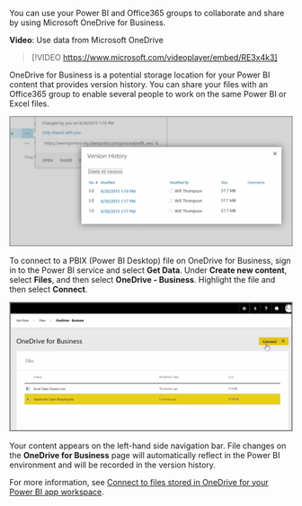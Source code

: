 You can use your Power BI and Office365 groups to collaborate and share by using Microsoft OneDrive for Business.

**Video**: Use data from Microsoft OneDrive
> [!VIDEO https://www.microsoft.com/videoplayer/embed/RE3x4k3]

OneDrive for Business is a potential storage location for your Power BI content that provides version history. You can share your files with an Office365 group to enable several people to work on the same Power BI or Excel files.

![Screenshot of the "Version History" dialog.](../media/6-4a-1.png)

To connect to a PBIX (Power BI Desktop) file on OneDrive for Business, sign in to the Power BI service and select **Get Data**. Under **Create new content**, select **Files**, and then select **OneDrive - Business**. Highlight the file and then select **Connect**.

![Screenshot of OneDrive for Business selecting a PBIX file.](../media/6-4a-2.png)

Your content appears on the left-hand side navigation bar. File changes on the **OneDrive for Business** page will automatically reflect in the Power BI environment and will be recorded in the version history.

For more information, see [Connect to files stored in OneDrive for your Power BI app workspace](/power-bi/collaborate-share/service-connect-to-files-in-app-workspace-onedrive-for-business/?azure-portal=true).
